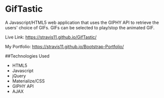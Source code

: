 # GifTastic

A Javascript/HTML5 web application that uses the GIPHY API to retrieve the users' choice of GIFs. GIFs can be selected to play/stop the animated GIF.

Live Link: https://stravis11.github.io/GifTastic/

My Portfolio: https://stravis11.github.io/Bootstrap-Portfolio/

##Technologies Used
* HTML5
* Javascript
* jQuery
* Materialize/CSS
* GIPHY API
* AJAX
